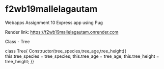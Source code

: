 # f2wb19mallelagautam

Webapps Assignment 10 Express app using Pug

Render link: <https://f2wb19mallelagautam.onrender.com>

Class - Tree 

class Tree{ Constructor(tree_species,tree_age,tree_height){
    this.tree_species = tree_species;
    this.tree_age = tree_age;
    this.tree_height = tree_height;
}}

